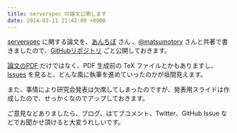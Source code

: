 ```yaml
---
title: serverspec の論文公開します
date: 2014-03-11 21:42:00 +0900
---
```


[serverspec](http://serverspec.org) に関する論文を、[あんちぽ](http://twitter.com/kentaro) さん 、[@matsumotory](http://twitter.com/matsumotory) さんと共著で書きましたので、[GitHubリポジトリ](https://github.com/mizzy/serverspec-thesis) ごと公開しておきます。

[論文のPDF](https://github.com/mizzy/serverspec-thesis/blob/master/serverspec.pdf?raw=true) だけではなく、PDF 生成前の TeX ファイルとかもありますし、[Issues](https://github.com/mizzy/serverspec-thesis/issues) を見ると、どんな風に執筆を進めていったのかが垣間見えます。

また、事情により研究会発表は欠席してしまったのですが、発表用スライドは作成したので、せっかくなのでアップしておきます。

<div style="width: 65%">
<script async class="speakerdeck-embed" data-id="282f60708b4a0131b08432e8da2a7164" data-ratio="1.33333333333333" src="//speakerdeck.com/assets/embed.js"></script>
</div>

ご意見などありましたら、ブログ、はてブコメント、Twitter、GitHub Issue などでお聞かせ頂けると大変うれしいです。
